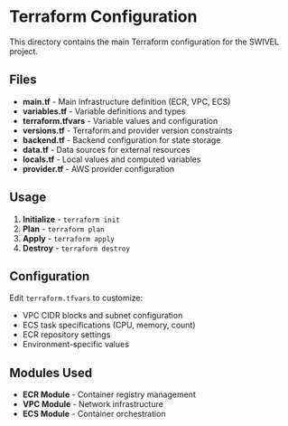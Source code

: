 # Terraform Configuration

This directory contains the main Terraform configuration for the SWIVEL project.

## Files

- **main.tf** - Main infrastructure definition (ECR, VPC, ECS)
- **variables.tf** - Variable definitions and types
- **terraform.tfvars** - Variable values and configuration
- **versions.tf** - Terraform and provider version constraints
- **backend.tf** - Backend configuration for state storage
- **data.tf** - Data sources for external resources
- **locals.tf** - Local values and computed variables
- **provider.tf** - AWS provider configuration

## Usage

1. **Initialize** - `terraform init`
2. **Plan** - `terraform plan`
3. **Apply** - `terraform apply`
4. **Destroy** - `terraform destroy`

## Configuration

Edit `terraform.tfvars` to customize:
- VPC CIDR blocks and subnet configuration
- ECS task specifications (CPU, memory, count)
- ECR repository settings
- Environment-specific values

## Modules Used

- **ECR Module** - Container registry management
- **VPC Module** - Network infrastructure
- **ECS Module** - Container orchestration 